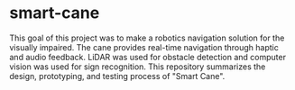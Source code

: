 # smart-cane

This goal of this project was to make a robotics navigation solution for the visually impaired. The cane provides real-time navigation through haptic and audio feedback. LiDAR was used for obstacle detection and computer vision was used for sign recognition. This repository summarizes the design, prototyping, and testing process of "Smart Cane".
